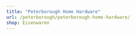 ```yaml
---
title: "Peterborough Home Hardware"
url: /peterborough/peterborough-home-hardware/
shop: Eisenwaren
---
```


